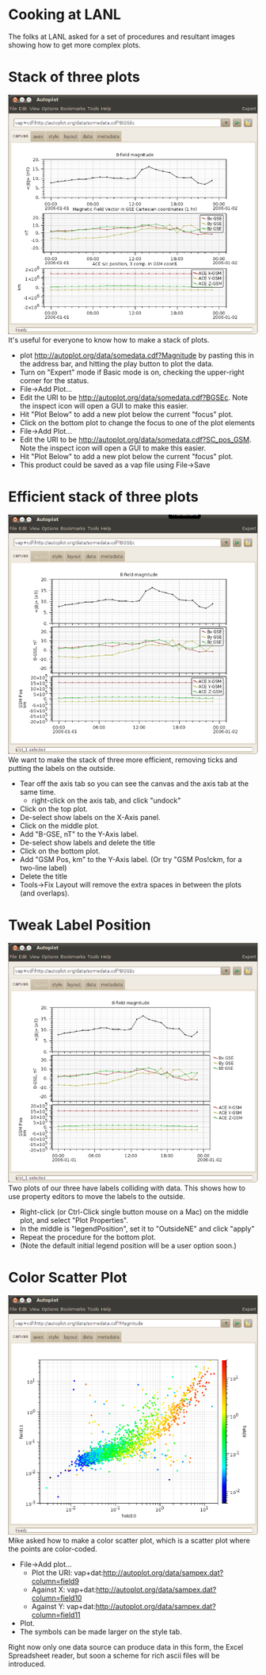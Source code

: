 # Cooking at LANL

The folks at LANL asked for a set of procedures and resultant images
showing how to get more complex plots.

# Stack of three plots

![stackOfThreePlots.png](stackOfThreePlots.png "stackOfThreePlots.png")
It's useful for everyone to know how to make a stack of plots.

  - plot <http://autoplot.org/data/somedata.cdf?Magnitude> by pasting
    this in the address bar, and hitting the play button to plot the
    data.
  - Turn on "Expert" mode if Basic mode is on, checking the upper-right
    corner for the status.
  - File-\>Add Plot...
  - Edit the URI to be <http://autoplot.org/data/somedata.cdf?BGSEc>.
    Note the inspect icon will open a GUI to make this easier.
  - Hit "Plot Below" to add a new plot below the current "focus" plot.
  - Click on the bottom plot to change the focus to one of the plot
    elements
  - File-\>Add Plot...
  - Edit the URI to be
    <http://autoplot.org/data/somedata.cdf?SC_pos_GSM>. Note the inspect
    icon will open a GUI to make this easier.
  - Hit "Plot Below" to add a new plot below the current "focus" plot.
  - This product could be saved as a vap file using File-\>Save

# Efficient stack of three plots

![efficientStackOfThreePlots.png](efficientStackOfThreePlots.png
"efficientStackOfThreePlots.png") We want to make the stack of three
more efficient, removing ticks and putting the labels on the outside.

  - Tear off the axis tab so you can see the canvas and the axis tab at
    the same time.
      - right-click on the axis tab, and click "undock"
  - Click on the top plot.
  - De-select show labels on the X-Axis panel.
  - Click on the middle plot.
  - Add "B-GSE, nT" to the Y-Axis label.
  - De-select show labels and delete the title
  - Click on the bottom plot.
  - Add "GSM Pos, km" to the Y-Axis label. (Or try "GSM Pos\!ckm, for a
    two-line label)
  - Delete the title
  - Tools-\>Fix Layout will remove the extra spaces in between the plots
    (and overlaps).

# Tweak Label Position

![tweakLabelPosition.jpg](tweakLabelPosition.jpg
"tweakLabelPosition.jpg") Two plots of our three have labels colliding
with data. This shows how to use property editors to move the labels to
the outside.

  - Right-click (or Ctrl-Click single button mouse on a Mac) on the
    middle plot, and select "Plot Properties".
  - In the middle is "legendPosition", set it to "OutsideNE" and click
    "apply"
  - Repeat the procedure for the bottom plot.
  - (Note the default initial legend position will be a user option
    soon.)

# Color Scatter Plot

![colorScatterPlot.jpg](colorScatterPlot.jpg "colorScatterPlot.jpg")
Mike asked how to make a color scatter plot, which is a scatter plot
where the points are color-coded.

  - File-\>Add plot...
      - Plot the URI:
        vap+dat:<http://autoplot.org/data/sampex.dat?column=field9>
      - Against X:
        vap+dat:<http://autoplot.org/data/sampex.dat?column=field10>
      - Against Y:
        vap+dat:<http://autoplot.org/data/sampex.dat?column=field11>
  - Plot.
  - The symbols can be made larger on the style tab.

Right now only one data source can produce data in this form, the Excel
Spreadsheet reader, but soon a scheme for rich ascii files will be
introduced.
